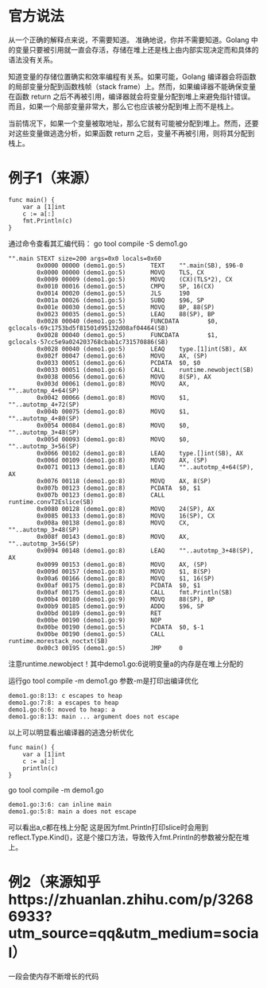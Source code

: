 # 官方说法
从一个正确的解释点来说，不需要知道。
准确地说，你并不需要知道。Golang 中的变量只要被引用就一直会存活，存储在堆上还是栈上由内部实现决定而和具体的语法没有关系。

知道变量的存储位置确实和效率编程有关系。如果可能，Golang 编译器会将函数的局部变量分配到函数栈帧（stack frame）上。然而，如果编译器不能确保变量在函数 return 之后不再被引用，编译器就会将变量分配到堆上来避免指针错误。而且，如果一个局部变量非常大，那么它也应该被分配到堆上而不是栈上。

当前情况下，如果一个变量被取地址，那么它就有可能被分配到堆上。然而，还要对这些变量做逃逸分析，如果函数 return 之后，变量不再被引用，则将其分配到栈上。
# 例子1（来源）
```
func main() {
	var a [1]int
	c := a[:]
	fmt.Println(c)
}

```
通过命令查看其汇编代码：
go tool compile -S demo1.go
```
"".main STEXT size=200 args=0x0 locals=0x60
        0x0000 00000 (demo1.go:5)       TEXT    "".main(SB), $96-0
        0x0000 00000 (demo1.go:5)       MOVQ    TLS, CX
        0x0009 00009 (demo1.go:5)       MOVQ    (CX)(TLS*2), CX
        0x0010 00016 (demo1.go:5)       CMPQ    SP, 16(CX)
        0x0014 00020 (demo1.go:5)       JLS     190
        0x001a 00026 (demo1.go:5)       SUBQ    $96, SP
        0x001e 00030 (demo1.go:5)       MOVQ    BP, 88(SP)
        0x0023 00035 (demo1.go:5)       LEAQ    88(SP), BP
        0x0028 00040 (demo1.go:5)       FUNCDATA        $0, gclocals·69c1753bd5f81501d95132d08af04464(SB)
        0x0028 00040 (demo1.go:5)       FUNCDATA        $1, gclocals·57cc5e9a024203768cbab1c731570886(SB)
        0x0028 00040 (demo1.go:5)       LEAQ    type.[1]int(SB), AX
        0x002f 00047 (demo1.go:6)       MOVQ    AX, (SP)
        0x0033 00051 (demo1.go:6)       PCDATA  $0, $0
        0x0033 00051 (demo1.go:6)       CALL    runtime.newobject(SB)
        0x0038 00056 (demo1.go:6)       MOVQ    8(SP), AX
        0x003d 00061 (demo1.go:8)       MOVQ    AX, ""..autotmp_4+64(SP)
        0x0042 00066 (demo1.go:8)       MOVQ    $1, ""..autotmp_4+72(SP)
        0x004b 00075 (demo1.go:8)       MOVQ    $1, ""..autotmp_4+80(SP)
        0x0054 00084 (demo1.go:8)       MOVQ    $0, ""..autotmp_3+48(SP)
        0x005d 00093 (demo1.go:8)       MOVQ    $0, ""..autotmp_3+56(SP)
        0x0066 00102 (demo1.go:8)       LEAQ    type.[]int(SB), AX
        0x006d 00109 (demo1.go:8)       MOVQ    AX, (SP)
        0x0071 00113 (demo1.go:8)       LEAQ    ""..autotmp_4+64(SP), AX
        0x0076 00118 (demo1.go:8)       MOVQ    AX, 8(SP)
        0x007b 00123 (demo1.go:8)       PCDATA  $0, $1
        0x007b 00123 (demo1.go:8)       CALL    runtime.convT2Eslice(SB)
        0x0080 00128 (demo1.go:8)       MOVQ    24(SP), AX
        0x0085 00133 (demo1.go:8)       MOVQ    16(SP), CX
        0x008a 00138 (demo1.go:8)       MOVQ    CX, ""..autotmp_3+48(SP)
        0x008f 00143 (demo1.go:8)       MOVQ    AX, ""..autotmp_3+56(SP)
        0x0094 00148 (demo1.go:8)       LEAQ    ""..autotmp_3+48(SP), AX
        0x0099 00153 (demo1.go:8)       MOVQ    AX, (SP)
        0x009d 00157 (demo1.go:8)       MOVQ    $1, 8(SP)
        0x00a6 00166 (demo1.go:8)       MOVQ    $1, 16(SP)
        0x00af 00175 (demo1.go:8)       PCDATA  $0, $1
        0x00af 00175 (demo1.go:8)       CALL    fmt.Println(SB)
        0x00b4 00180 (demo1.go:9)       MOVQ    88(SP), BP
        0x00b9 00185 (demo1.go:9)       ADDQ    $96, SP
        0x00bd 00189 (demo1.go:9)       RET
        0x00be 00190 (demo1.go:9)       NOP
        0x00be 00190 (demo1.go:5)       PCDATA  $0, $-1
        0x00be 00190 (demo1.go:5)       CALL    runtime.morestack_noctxt(SB)
        0x00c3 00195 (demo1.go:5)       JMP     0

```
注意runtime.newobject！其中demo1.go:6说明变量a的内存是在堆上分配的

运行go tool compile -m demo1.go 
参数-m是打印出编译优化
```
demo1.go:8:13: c escapes to heap
demo1.go:7:8: a escapes to heap
demo1.go:6:6: moved to heap: a
demo1.go:8:13: main ... argument does not escape
```
以上可以明显看出编译器的逃逸分析优化

```
func main() {
    var a [1]int
    c := a[:]
    println(c)
}
```
go tool compile -m demo1.go
```
demo1.go:3:6: can inline main
demo1.go:5:8: main a does not escape

```
可以看出a,c都在栈上分配
这是因为fmt.Println打印slice时会用到reflect.Type.Kind()，这是个接口方法，导致传入fmt.Println的参数被分配在堆上。

# 例2（来源知乎https://zhuanlan.zhihu.com/p/32686933?utm_source=qq&utm_medium=social）

一段会使内存不断增长的代码
```

```
